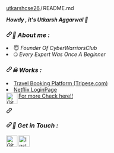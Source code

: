 <div class="position-relative">   
  <div class="Box mt-4">
  <div class="Box-body p-4">
    <div class="d-flex flex-justify-between">
      <div class="text-mono text-small mb-3">
        <a href="https://github.com/kinghacker0" class="no-underline Link--primary">utkarshcse26</a><span class="color-fg-muted d-inline-block" style="padding:0px 2px;">/</span>README<span class="color-fg-muted">.md</span>
      </div>

</path></svg></a><b><i>Howdy , it's Utkarsh Aggarwal <g-emoji class="g-emoji" alias="wave" fallback-src="https://github.githubassets.com/images/icons/emoji/unicode/1f44b.png">👋</g-emoji></i></b></h2>



<h3 dir="auto"><a id="user-content--about-me-" class="anchor" aria-hidden="true" href="#-about-me-"><svg class="octicon octicon-link" viewBox="0 0 16 16" version="1.1" width="16" height="16" aria-hidden="true"><path fill-rule="evenodd" d="M7.775 3.275a.75.75 0 001.06 1.06l1.25-1.25a2 2 0 112.83 2.83l-2.5 2.5a2 2 0 01-2.83 0 .75.75 0 00-1.06 1.06 3.5 3.5 0 004.95 0l2.5-2.5a3.5 3.5 0 00-4.95-4.95l-1.25 1.25zm-4.69 9.64a2 2 0 010-2.83l2.5-2.5a2 2 0 012.83 0 .75.75 0 001.06-1.06 3.5 3.5 0 00-4.95 0l-2.5 2.5a3.5 3.5 0 004.95 4.95l1.25-1.25a.75.75 0 00-1.06-1.06l-1.25 1.25a2 2 0 01-2.83 0z"></path></svg></a><b><i><g-emoji class="g-emoji" alias="cowboy_hat_face" fallback-src="https://github.githubassets.com/images/icons/emoji/unicode/1f920.png">🤠</g-emoji> About me :</i></b></h3>
<li> <g-emoji class="g-emoji" alias="innocent" fallback-src="https://github.githubassets.com/images/icons/emoji/unicode/1f607.png">😇</g-emoji> <i>Founder Of CyberWarriorsClub</i></li>
<li> <g-emoji class="g-emoji" alias="zipper_mouth_face" fallback-src="https://github.githubassets.com/images/icons/emoji/unicode/1f910.png">🤐</g-emoji> <i>Every Expert Was Once A Beginner</i></li>
<h3 dir="auto"><a id="user-content--works-" class="anchor" aria-hidden="true" href="#-works-"><svg class="octicon octicon-link" viewBox="0 0 16 16" version="1.1" width="16" height="16" aria-hidden="true"><path fill-rule="evenodd" d="M7.775 3.275a.75.75 0 001.06 1.06l1.25-1.25a2 2 0 112.83 2.83l-2.5 2.5a2 2 0 01-2.83 0 .75.75 0 00-1.06 1.06 3.5 3.5 0 004.95 0l2.5-2.5a3.5 3.5 0 00-4.95-4.95l-1.25 1.25zm-4.69 9.64a2 2 0 010-2.83l2.5-2.5a2 2 0 012.83 0 .75.75 0 001.06-1.06 3.5 3.5 0 00-4.95 0l-2.5 2.5a3.5 3.5 0 004.95 4.95l1.25-1.25a.75.75 0 00-1.06-1.06l-1.25 1.25a2 2 0 01-2.83 0z"></path></svg></a><b><i><g-emoji class="g-emoji" alias="skull_and_crossbones" fallback-src="https://github.githubassets.com/images/icons/emoji/unicode/2620.png">☠</g-emoji> Works :</i></b></h3>
<li> <a href="https://utkarshcse2026.github.io/tripese.com/">Travel Booking Platform (Tripese.com) </a>
</li>
<li> <a href="[https://github.com/kinghacker0/Undetectable](https://utkarshcse2026.github.io/NETFLIX_LOGIN/)">Netflix LoginPage</a> </li>
<a href="https://github.com/utkarshcse2026/"><img align="left" title="Github" alt="Github" width="30px" src="https://raw.githubusercontent.com/htr-tech/htr-tech/master/assets/github.png" style="max-width: 100%;">For more Check here!!</a>


<h3 dir="auto"><a id="user-content--github-statistics-" class="anchor" aria-hidden="true" href="#-github-statistics-"><svg class="octicon octicon-link" viewBox="0 0 16 16" version="1.1" width="16" height="16" aria-hidden="true"><path fill-rule="evenodd" d="M7.775 3.275a.75.75 0 001.06 1.06l1.25-1.25a2 2 0 112.83 2.83l-2.5 2.5a2 2 0 01-2.83 0 .75.75 0 00-1.06 1.06 3.5 3.5 0 004.95 0l2.5-2.5a3.5 3.5 0 00-4.95-4.95l-1.25 1.25zm-4.69 9.64a2 2 0 010-2.83l2.5-2.5a2 2 0 012.83 0 .75.75 0 001.06-1.06 3.5 3.5 0 00-4.95 0l-2.5 2.5a3.5 3.5 0 004.95 4.95l1.25-1.25a.75.75 0 00-1.06-1.06l-1.25 1.25a2 2 0 01-2.83 0z"></path></svg></a>


<h3 dir="auto"><a id="user-content--get-in-touch-" class="anchor" aria-hidden="true" href="#-get-in-touch-"><svg class="octicon octicon-link" viewBox="0 0 16 16" version="1.1" width="16" height="16" aria-hidden="true"><path fill-rule="evenodd" d="M7.775 3.275a.75.75 0 001.06 1.06l1.25-1.25a2 2 0 112.83 2.83l-2.5 2.5a2 2 0 01-2.83 0 .75.75 0 00-1.06 1.06 3.5 3.5 0 004.95 0l2.5-2.5a3.5 3.5 0 00-4.95-4.95l-1.25 1.25zm-4.69 9.64a2 2 0 010-2.83l2.5-2.5a2 2 0 012.83 0 .75.75 0 001.06-1.06 3.5 3.5 0 00-4.95 0l-2.5 2.5a3.5 3.5 0 004.95 4.95l1.25-1.25a.75.75 0 00-1.06-1.06l-1.25 1.25a2 2 0 01-2.83 0z"></path></svg></a><b><i><g-emoji class="g-emoji" alias="satellite" fallback-src="https://github.githubassets.com/images/icons/emoji/unicode/1f4e1.png">📡</g-emoji> Get in Touch :</i></b></h3>
<a href="https://github.com/utkarshcse2026/"><img align="left" title="Github" alt="Github" width="30px" src="https://raw.githubusercontent.com/htr-tech/htr-tech/master/assets/github.png" style="max-width: 100%;"></a>
<a href="https://www.instagram.com/utkarshaggarwalofficial" rel="nofollow"><img align="left" title="Instagram" alt="Instagram" width="30px" src="https://raw.githubusercontent.com/htr-tech/htr-tech/master/assets/instagram.png" style="max-width: 100%;"></a>
</li></article>
  </div>
</div>
